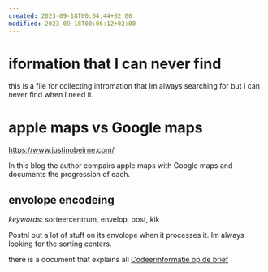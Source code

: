 ```yaml
---
created: 2023-09-18T00:04:44+02:00
modified: 2023-09-18T00:06:12+02:00
---
```


# iformation that I can never find

this is a file for collecting infromation that Im always searching for but I can never find when I need it.

# apple maps vs Google maps

https://www.justinobeirne.com/

In this blog the author compairs apple maps with Google maps and documents the progression of each.

## envolope encodeing
*keywords*: sorteercentrum, envelop, post, kik

Postnl put a lot of stuff on its envolope when it processes it. Im always looking for the sorting centers.

there is a document that explains all [Codeerinformatie op de brief](./files/Codeerinformatie%20op%20de%20brief.pdf)